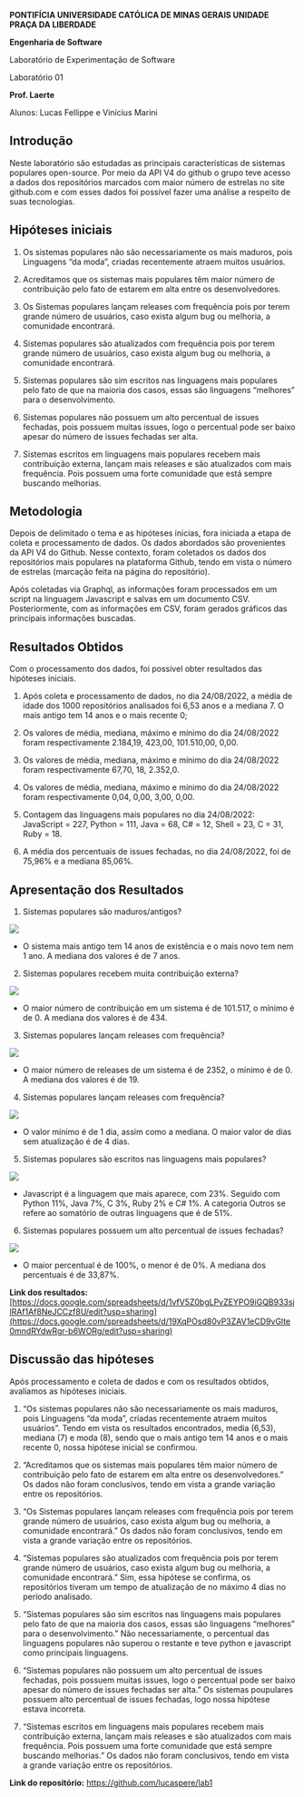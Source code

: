 
**PONTIFÍCIA UNIVERSIDADE CATÓLICA DE MINAS GERAIS UNIDADE PRAÇA DA LIBERDADE**

  

**Engenharia de Software**

  

Laboratório de Experimentação de Software

  

Laboratório 01

  

**Prof. Laerte**

  
  

Alunos: Lucas Fellippe e Vinícius Marini

  
  

## Introdução

  

Neste laboratório são estudadas as principais características de sistemas populares open-source. Por meio da API V4 do github o grupo teve acesso a dados dos repositórios marcados com maior número de estrelas no site github.com e com esses dados foi possível fazer uma análise a respeito de suas tecnologias.

  

## Hipóteses iniciais

  

1. Os sistemas populares não são necessariamente os mais maduros, pois Linguagens “da moda”, criadas recentemente atraem muitos usuários.

2. Acreditamos que os sistemas mais populares têm maior número de contribuição pelo fato de estarem em alta entre os desenvolvedores.

3. Os Sistemas populares lançam releases com frequência pois por terem grande número de usuários, caso exista algum bug ou melhoria, a comunidade encontrará.

4. Sistemas populares são atualizados com frequência pois por terem grande número de usuários, caso exista algum bug ou melhoria, a comunidade encontrará.

5. Sistemas populares são sim escritos nas linguagens mais populares pelo fato de que na maioria dos casos, essas são linguagens “melhores” para o desenvolvimento.

6. Sistemas populares não possuem um alto percentual de issues fechadas, pois possuem muitas issues, logo o percentual pode ser baixo apesar do número de issues fechadas ser alta.

7. Sistemas escritos em linguagens mais populares recebem mais contribuição externa, lançam mais releases e são atualizados com mais frequência. Pois possuem uma forte comunidade que está sempre buscando melhorias.

  

## Metodologia

  

Depois de delimitado o tema e as hipóteses inicias, fora iniciada a etapa de coleta e processamento de dados. Os dados abordados são provenientes da API V4 do Github. Nesse contexto, foram coletados os dados dos repositórios mais populares na plataforma Github, tendo em vista o número de estrelas (marcação feita na página do repositório).

  

Após coletadas via Graphql, as informações foram processados em um script na linguagem Javascript e salvas em um documento CSV. Posteriormente, com as informações em CSV, foram gerados gráficos das principais informações buscadas.

  

## Resultados Obtidos

  

Com o processamento dos dados, foi possível obter resultados das hipóteses iniciais.

  

1. Após coleta e processamento de dados, no dia 24/08/2022, a média de idade dos 1000 repositórios analisados foi 6,53 anos e a mediana 7. O mais antigo tem 14 anos e o mais recente 0;

2. Os valores de média, mediana, máximo e mínimo do dia 24/08/2022 foram respectivamente 2.184,19, 423,00, 101.510,00, 0,00.

3. Os valores de média, mediana, máximo e mínimo do dia 24/08/2022 foram respectivamente 67,70, 18, 2.352,0.

4. Os valores de média, mediana, máximo e mínimo do dia 24/08/2022 foram respectivamente 0,04, 0,00, 3,00, 0,00.

5. Contagem das linguagens mais populares no dia 24/08/2022: JavaScript = 227, Python = 111, Java = 68, C# = 12, Shell = 23, C = 31, Ruby = 18.

6. A média dos percentuais de issues fechadas, no dia 24/08/2022, foi de 75,96% e a mediana 85,06%.

  
  

## Apresentação dos Resultados

  

1.  Sistemas populares são maduros/antigos?
    

  

![](https://lh4.googleusercontent.com/Y1FEsL7_UpV-UIqralz1zO4ds5PqUkuyvgvbyg-dwuaeTTM0b0cY0npfxnKM82ihuQ4B4pIzx5esNBtNdwXzFcuBV2-NjJjcowuUKWEbAcw_MBBWd7U27ZiWYTiqfZkoc4VJ0oLRAZSd0Uf2uAl2ytM)

*   O sistema mais antigo tem 14 anos de existência e o mais novo tem nem 1 ano. A mediana dos valores é de 7 anos.
    

2.  Sistemas populares recebem muita contribuição externa?
    

![](https://lh6.googleusercontent.com/8mgRYA-idVosPv63sQeYi2xaiQIsI_tnetpDcNaT_LPLv9T0_Ry-FfTmf3TL92q__Nkb2kVL6dD7AacecGBIQt-eAruEtsTSywrSBJafmbUy0Hmpn6vVrRvt6qwSVzf5CVQV2mDGcQiSj6jassVEJTA)
    
*  O maior número de contribuição em um sistema é de 101.517, o mínimo é de 0. A mediana dos valores é de 434.
    

  
  

3.  Sistemas populares lançam releases com frequência?
    

![](https://lh4.googleusercontent.com/BH7x5LwhXLdQ1XAMumjvnGGwVj6sjKgtGPT5JboYPGmxUkuOZ6GLrbebHlmt2HAYF827oCe5OUpc_9e-iWd5koLmF0OvKNtQz4bE5zQ0mUe96Vb7L8kfYpSz6LMFDwMrzaibM1UGJH2JnZmQrRLxuZU)
    
* O maior número de releases de um sistema é de 2352, o mínimo é de 0. A mediana dos valores é de 19.
    

  

4.  Sistemas populares lançam releases com frequência?
    

![](https://lh4.googleusercontent.com/L2Y1IqJD17Xfctte1Zq42mueJtbyvPgc4KBd3Soc01Z6Vt0O4ksLSHhMrG_oNjm0fIyJqVKCi0Nv9mev4t6aOFzurSG8Q3Pi18d-pMbSVvv-qeQB8ygnB837ZFXlsX7CeW-twIyeIaNaXelMgFJo684)
    
* O valor mínimo é de 1 dia, assim como a mediana. O maior valor de dias sem atualização é de 4 dias.


5.  Sistemas populares são escritos nas linguagens mais populares?
    

![](https://lh3.googleusercontent.com/KR1PlW8dhTo4ZoeTLjIoMQh2MCEHiUTl-HAuhazru7onP4Lv8KtGuoZqjIyNqd6SwHQRgN4vmiMpQwnP28LreGYWWZms9VyGeao67Zoj7aQt0MOVXJnQ9TgpGyOIUPkxarZEDIS_5gGIrJVLnN4I0yk)
    
* Javascript é a linguagem que mais aparece, com 23%. Seguido com Python 11%, Java 7%, C 3%, Ruby 2% e C# 1%. A categoria Outros se refere ao somatório de outras linguagens que é de 51%.
    

  

6.  Sistemas populares possuem um alto percentual de issues fechadas?
    
 ![](https://lh6.googleusercontent.com/wENqyyWD4JPxV5i2JgRmgOhZxYKLkq-D-eKcwjlIVmUzEAtxpyYwDd1xIzG3HqhacQZPqcfcJtyccmN5ku4Qpj7yiPbzptB9tDhjwZ1SVZYCHM3nvVQTIQwsCzBR5HSfmmOOB9gx1gGKlKJ8dt2wr50)
    
*  O maior percentual é de 100%, o menor é de 0%. A mediana dos percentuais é de 33,87%.
 

**Link dos resultados:** [https://docs.google.com/spreadsheets/d/1vfV5Z0bgLPvZEYPO9iGQB933sjlRAf1Af8NeJCCzf8U/edit?usp=sharing](https://docs.google.com/spreadsheets/d/19XqPOsd80vP3ZAV1eCD9vGlte0mndRYdwRgr-b6WORg/edit?usp=sharing)

  

## Discussão das hipóteses

  

Após processamento e coleta de dados e com os resultados obtidos, avaliamos as hipóteses iniciais.

  

1. “Os sistemas populares não são necessariamente os mais maduros, pois Linguagens “da moda”, criadas recentemente atraem muitos usuários”. Tendo em vista os resultados encontrados, media (6,53), mediana (7) e moda (8), sendo que o mais antigo tem 14 anos e o mais recente 0, nossa hipótese inicial se confirmou.

  

2. “Acreditamos que os sistemas mais populares têm maior número de contribuição pelo fato de estarem em alta entre os desenvolvedores.” Os dados não foram conclusivos, tendo em vista a grande variação entre os repositórios.

  

3. “Os Sistemas populares lançam releases com frequência pois por terem grande número de usuários, caso exista algum bug ou melhoria, a comunidade encontrará.” Os dados não foram conclusivos, tendo em vista a grande variação entre os repositórios.

  

4. “Sistemas populares são atualizados com frequência pois por terem grande número de usuários, caso exista algum bug ou melhoria, a comunidade encontrará.” Sim, essa hipótese se confirma, os repositórios tiveram um tempo de atualização de no máximo 4 dias no período analisado.

  

5. “Sistemas populares são sim escritos nas linguagens mais populares pelo fato de que na maioria dos casos, essas são linguagens “melhores” para o desenvolvimento.” Não necessariamente, o percentual das linguagens populares não superou o restante e teve python e javascript como principais linguagens.

  

6. “Sistemas populares não possuem um alto percentual de issues fechadas, pois possuem muitas issues, logo o percentual pode ser baixo apesar do número de issues fechadas ser alta.” Os sistemas poupulares possuem alto percentual de issues fechadas, logo nossa hipótese estava incorreta.

  

7. “Sistemas escritos em linguagens mais populares recebem mais contribuição externa, lançam mais releases e são atualizados com mais frequência. Pois possuem uma forte comunidade que está sempre buscando melhorias.”  Os dados não foram conclusivos, tendo em vista a grande variação entre os repositórios. 

  
  

**Link do repositório:** https://github.com/lucaspere/lab1
